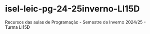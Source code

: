 # isel-leic-pg-24-25inverno-LI15D
Recursos das aulas de Programação - Semestre de Inverno 2024/25 - Turma LI15D

